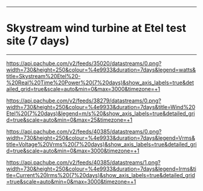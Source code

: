 
---


# Skystream wind turbine at Etel test site (7 days) #


---


https://api.pachube.com/v2/feeds/35020/datastreams/0.png?width=730&height=250&colour=%4e9933&duration=7days&legend=watts&title=Skystream%20Etel%20-%20Real%20Time%20Power%20(7%20days)&show_axis_labels=true&detailed_grid=true&scale=auto&min=0&max=3000&timezone=+1

https://api.pachube.com/v2/feeds/38279/datastreams/0.png?width=730&height=250&colour=%4e9933&duration=7days&title=Wind%20Etel%20(7%20days)&legend=m/s%20&show_axis_labels=true&detailed_grid=true&scale=auto&min=0&max=25&timezone=+1

https://api.pachube.com/v2/feeds/40385/datastreams/0.png?width=730&height=250&colour=%4e9933&duration=7days&legend=Vrms&title=Voltage%20Vrms%20(7%20days)&show_axis_labels=true&detailed_grid=true&scale=auto&min=0&max=3000&timezone=+1

https://api.pachube.com/v2/feeds/40385/datastreams/1.png?width=730&height=250&colour=%4e9933&duration=7days&legend=Irms&title=Current%20Irms%20(7%20days)&show_axis_labels=true&detailed_grid=true&scale=auto&min=0&max=3000&timezone=+1